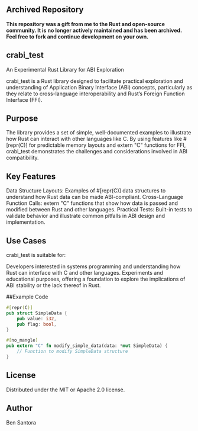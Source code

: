 ## Archived Repository

**This repository was a gift from me to the Rust and open-source community. It is no longer actively maintained and has been archived. Feel free to fork and continue development on your own.**

## crabi_test
An Experimental Rust Library for ABI Exploration

crabi_test is a Rust library designed to facilitate practical exploration and understanding of Application Binary Interface (ABI) concepts, particularly 
as they relate to cross-language interoperability and Rust’s Foreign Function Interface (FFI).

## Purpose
The library provides a set of simple, well-documented examples to illustrate how Rust can interact with other languages like C. By using features like #[repr(C)] for predictable memory layouts and extern "C" functions for FFI, crabi_test demonstrates the challenges and considerations involved in ABI compatibility.

## Key Features
Data Structure Layouts: Examples of #[repr(C)] data structures to understand how Rust data can be made ABI-compliant. Cross-Language Function Calls: extern "C" functions that show how data is passed and modified between Rust and other languages. Practical Tests: Built-in tests to validate behavior and illustrate common pitfalls in ABI design and implementation.

## Use Cases
crabi_test is suitable for:

Developers interested in systems programming and understanding how Rust can interface with C and other languages. Experiments and educational purposes, offering a foundation to explore the implications of ABI stability or the lack thereof in Rust.

##Example Code
```rust
#[repr(C)]
pub struct SimpleData {
    pub value: i32,
    pub flag: bool,
}

#[no_mangle]
pub extern "C" fn modify_simple_data(data: *mut SimpleData) {
    // Function to modify SimpleData structure
}
```
## License
Distributed under the MIT or Apache 2.0 license.

## Author
Ben Santora 
